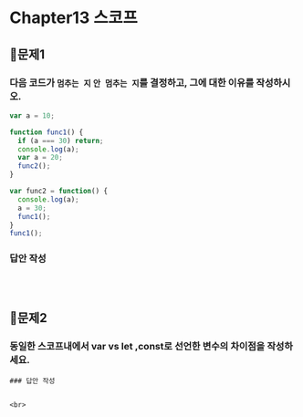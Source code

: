 # Chapter13 스코프
## 📌문제1
### 다음 코드가 `멈추는 지` `안 멈추는 지`를 결정하고, 그에 대한 이유를 작성하시오.
```js
var a = 10;

function func1() {
  if (a === 30) return;
  console.log(a);
  var a = 20;
  func2();
}

var func2 = function() {
  console.log(a);
  a = 30;
  func1();
}
func1();
```
### 답안 작성
```
```

<br>

## 📌문제2
### 동일한 스코프내에서 var vs let ,const로 선언한 변수의 차이점을 작성하세요.
```
### 답안 작성
```
```

<br>
